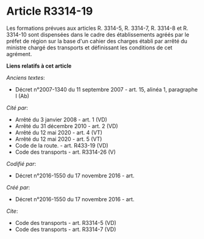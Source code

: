# Article R3314-19

Les formations prévues aux articles R. 3314-5, R. 3314-7, R. 3314-8 et R. 3314-10 sont dispensées dans le cadre des
établissements agréés par le préfet de région sur la base d'un cahier des charges établi par arrêté du ministre chargé des
transports et définissant les conditions de cet agrément.

**Liens relatifs à cet article**

_Anciens textes_:

  - Décret n°2007-1340 du 11 septembre 2007 - art. 15, alinéa 1, paragraphe I  (Ab)

_Cité par_:

  - Arrêté du 3 janvier 2008 - art. 1 (VD)
  - Arrêté du 31 décembre 2010 - art. 2 (VD)
  - Arrêté du 12 mai 2020 - art. 4 (VT)
  - Arrêté du 12 mai 2020 - art. 5 (VT)
  - Code de la route. - art. R433-19 (VD)
  - Code des transports - art. R3314-26 (V)

_Codifié par_:

  - Décret n°2016-1550 du 17 novembre 2016 - art.

_Créé par_:

  - Décret n°2016-1550 du 17 novembre 2016 - art.

_Cite_:

  - Code des transports - art. R3314-5 (VD)
  - Code des transports - art. R3314-7 (VD)
